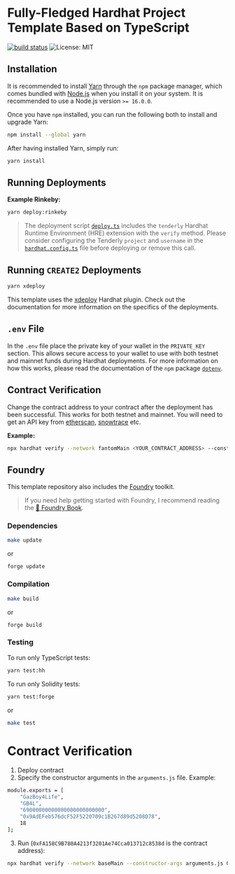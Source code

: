# Fully-Fledged Hardhat Project Template Based on TypeScript

[![build status](https://github.com/pcaversaccio/hardhat-project-template-ts/actions/workflows/test-contracts.yml/badge.svg)](https://github.com/pcaversaccio/hardhat-project-template-ts/actions)
![License: MIT](https://img.shields.io/badge/License-MIT-blue.svg)

## Installation

It is recommended to install [Yarn](https://classic.yarnpkg.com) through the `npm` package manager, which comes bundled with [Node.js](https://nodejs.org) when you install it on your system. It is recommended to use a Node.js version `>= 16.0.0`.

Once you have `npm` installed, you can run the following both to install and upgrade Yarn:

```bash
npm install --global yarn
```

After having installed Yarn, simply run:

```bash
yarn install
```

## Running Deployments

**Example Rinkeby:**

```bash
yarn deploy:rinkeby
```

> The deployment script [`deploy.ts`](./scripts/deploy.ts) includes the `tenderly` Hardhat Runtime Environment (HRE) extension with the `verify` method. Please consider configuring the Tenderly `project` and `username` in the [`hardhat.config.ts`](./hardhat.config.ts) file before deploying or remove this call.

## Running `CREATE2` Deployments

```bash
yarn xdeploy
```

This template uses the [xdeploy](https://github.com/pcaversaccio/xdeployer) Hardhat plugin. Check out the documentation for more information on the specifics of the deployments.

## `.env` File

In the `.env` file place the private key of your wallet in the `PRIVATE_KEY` section. This allows secure access to your wallet to use with both testnet and mainnet funds during Hardhat deployments. For more information on how this works, please read the documentation of the `npm` package [`dotenv`](https://www.npmjs.com/package/dotenv).

## Contract Verification

Change the contract address to your contract after the deployment has been successful. This works for both testnet and mainnet. You will need to get an API key from [etherscan](https://etherscan.io), [snowtrace](https://snowtrace.io) etc.

**Example:**

```bash
npx hardhat verify --network fantomMain <YOUR_CONTRACT_ADDRESS> --constructor-args deploy-arg.ts
```

## Foundry

This template repository also includes the [Foundry](https://github.com/gakonst/foundry) toolkit.

> If you need help getting started with Foundry, I recommend reading the [📖 Foundry Book](https://onbjerg.github.io/foundry-book).

### Dependencies

```bash
make update
```

or

```
forge update
```

### Compilation

```bash
make build
```

or

```
forge build
```

### Testing

To run only TypeScript tests:

```bash
yarn test:hh
```

To run only Solidity tests:

```bash
yarn test:forge
```

or

```bash
make test
```


# Contract Verification

1. Deploy contract
2. Specify the constructor arguments in the `arguments.js` file. Example:
```bash
module.exports = [
    "GazBoy4Life",
    "GB4L",
    "69000000000000000000000000",
    "0x9AdEFeb576dcF52F5220709c1B267d89d5208D78",
    18
];
```
3. Run (`0xFA158C9B780A4213f3201Ae74Cca013712c8538d` is the contract address):
```bash
npx hardhat verify --network baseMain --constructor-args arguments.js 0xFA158C9B780A4213f3201Ae74Cca013712c8538d
```
